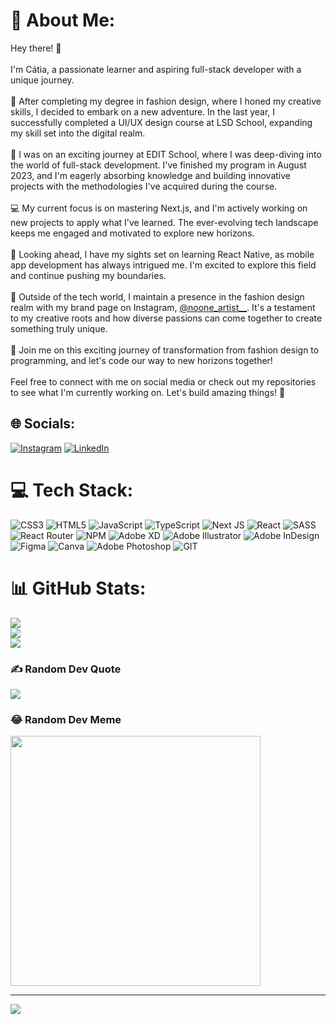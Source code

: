 # 💫 About Me:
Hey there! 👋<br><br>I'm Cátia, a passionate learner and aspiring full-stack developer with a unique journey. <br><br>🎨 After completing my degree in fashion design, where I honed my creative skills, I decided to embark on a new adventure. In the last year, I successfully completed a UI/UX design course at LSD School, expanding my skill set into the digital realm.<br><br>🚀 I was on an exciting journey at EDIT School, where I was deep-diving into the world of full-stack development. I've finished my program in August 2023, and I'm eagerly absorbing knowledge and building innovative projects with the methodologies I've acquired during the course.<br><br>💻 My current focus is on mastering Next.js, and I'm actively working on new projects to apply what I've learned. The ever-evolving tech landscape keeps me engaged and motivated to explore new horizons.<br><br>📱 Looking ahead, I have my sights set on learning React Native, as mobile app development has always intrigued me. I'm excited to explore this field and continue pushing my boundaries.<br><br>🎨 Outside of the tech world, I maintain a presence in the fashion design realm with my brand page on Instagram, [@noone_artist__](https://www.instagram.com/noone_artist__/). It's a testament to my creative roots and how diverse passions can come together to create something truly unique.<br><br>🌟 Join me on this exciting journey of transformation from fashion design to programming, and let's code our way to new horizons together!<br><br>Feel free to connect with me on social media or check out my repositories to see what I'm currently working on. Let's build amazing things! 🚀


## 🌐 Socials:
[![Instagram](https://img.shields.io/badge/Instagram-%23E4405F.svg?logo=Instagram&logoColor=white)](https://instagram.com/catiaabreu___) [![LinkedIn](https://img.shields.io/badge/LinkedIn-%230077B5.svg?logo=linkedin&logoColor=white)](https://linkedin.com/in/catiadev) 

# 💻 Tech Stack:
![CSS3](https://img.shields.io/badge/css3-%231572B6.svg?style=for-the-badge&logo=css3&logoColor=white) ![HTML5](https://img.shields.io/badge/html5-%23E34F26.svg?style=for-the-badge&logo=html5&logoColor=white) ![JavaScript](https://img.shields.io/badge/javascript-%23323330.svg?style=for-the-badge&logo=javascript&logoColor=%23F7DF1E) ![TypeScript](https://img.shields.io/badge/typescript-%23007ACC.svg?style=for-the-badge&logo=typescript&logoColor=white) ![Next JS](https://img.shields.io/badge/Next-black?style=for-the-badge&logo=next.js&logoColor=white) ![React](https://img.shields.io/badge/react-%2320232a.svg?style=for-the-badge&logo=react&logoColor=%2361DAFB) ![SASS](https://img.shields.io/badge/SASS-hotpink.svg?style=for-the-badge&logo=SASS&logoColor=white) ![React Router](https://img.shields.io/badge/React_Router-CA4245?style=for-the-badge&logo=react-router&logoColor=white) ![NPM](https://img.shields.io/badge/NPM-%23000000.svg?style=for-the-badge&logo=npm&logoColor=white) ![Adobe XD](https://img.shields.io/badge/Adobe%20XD-470137?style=for-the-badge&logo=Adobe%20XD&logoColor=#FF61F6) ![Adobe Illustrator](https://img.shields.io/badge/adobeillustrator-%23FF9A00.svg?style=for-the-badge&logo=adobeillustrator&logoColor=white) ![Adobe InDesign](https://img.shields.io/badge/Adobe%20InDesign-49021F?style=for-the-badge&logo=adobeindesign&logoColor=white) 	![Figma](https://img.shields.io/badge/figma-%23F24E1E.svg?style=for-the-badge&logo=figma&logoColor=white) ![Canva](https://img.shields.io/badge/Canva-%2300C4CC.svg?style=for-the-badge&logo=Canva&logoColor=white) ![Adobe Photoshop](https://img.shields.io/badge/adobephotoshop-%2331A8FF.svg?style=for-the-badge&logo=adobephotoshop&logoColor=white) ![GIT](https://img.shields.io/badge/Git-fc6d26?style=for-the-badge&logo=git&logoColor=white)
# 📊 GitHub Stats:
![](https://github-readme-stats.vercel.app/api?username=catiaraquelabreu&theme=dracula&hide_border=true&include_all_commits=false&count_private=false)<br/>
![](https://github-readme-streak-stats.herokuapp.com/?user=catiaraquelabreu&theme=dracula&hide_border=true)<br/>
![](https://github-readme-stats.vercel.app/api/top-langs/?username=catiaraquelabreu&theme=dracula&hide_border=true&include_all_commits=false&count_private=false&layout=compact)

### ✍️ Random Dev Quote
![](https://quotes-github-readme.vercel.app/api?type=horizontal&theme=radical)

### 😂 Random Dev Meme
<img src='https://randommeme-five.vercel.app/' style="height: 400px;"/>

---
[![](https://visitcount.itsvg.in/api?id=catiaraquelabreu&icon=0&color=0)](https://visitcount.itsvg.in)

<!-- Proudly created with GPRM ( https://gprm.itsvg.in ) -->
